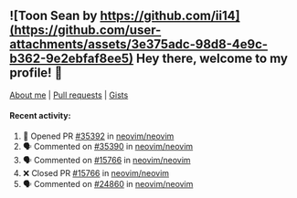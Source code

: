 ## ![Toon Sean by https://github.com/ii14](https://github.com/user-attachments/assets/3e375adc-98d8-4e9c-b362-9e2ebfaf8ee5) Hey there, welcome to my profile! 👋

[About me](https://seandewar.github.io/)
 | [Pull requests](https://github.com/search?p=1&q=author%3Aseandewar+is%3Apr)
 | [Gists](https://gist.github.com/seandewar)

#### Recent activity:

<!--START_SECTION:activity-->
1. 💪 Opened PR [#35392](https://github.com/neovim/neovim/pull/35392) in [neovim/neovim](https://github.com/neovim/neovim)
2. 🗣 Commented on [#35390](https://github.com/neovim/neovim/issues/35390#issuecomment-3201051258) in [neovim/neovim](https://github.com/neovim/neovim)
3. 🗣 Commented on [#15766](https://github.com/neovim/neovim/pull/15766#issuecomment-3196822700) in [neovim/neovim](https://github.com/neovim/neovim)
4. ❌ Closed PR [#15766](https://github.com/neovim/neovim/pull/15766) in [neovim/neovim](https://github.com/neovim/neovim)
5. 🗣 Commented on [#24860](https://github.com/neovim/neovim/pull/24860#issuecomment-3196770019) in [neovim/neovim](https://github.com/neovim/neovim)
<!--END_SECTION:activity-->
